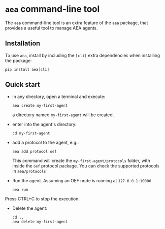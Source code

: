 # `aea` command-line tool

The `aea` command-line tool is an extra feature of the `aea` package, that provides a useful tool to
manage AEA agents.

## Installation

To use `aea`, install by including the `[cli]` extra dependencies when installing the package:
```
pip install aea[cli]
```

## Quick start

- in any directory, open a terminal and execute: 
    
      aea create my-first-agent
 
  a directory named `my-first-agent` will be created.

- enter into the agent's directory:

      cd my-first-agent

- add a protocol to the agent, e.g.:

      aea add protocol oef 

  This command will create the `my-first-agent/protocols` folder, with inside the `oef` protocol package.
  You can check the supported protocols in `aea/protocols`

- Run the agent. Assuming an OEF node is running at `127.0.0.1:10000`

      aea run

Press CTRL+C to stop the execution.

- Delete the agent:

      cd ..
      aea delete my-first-agent
